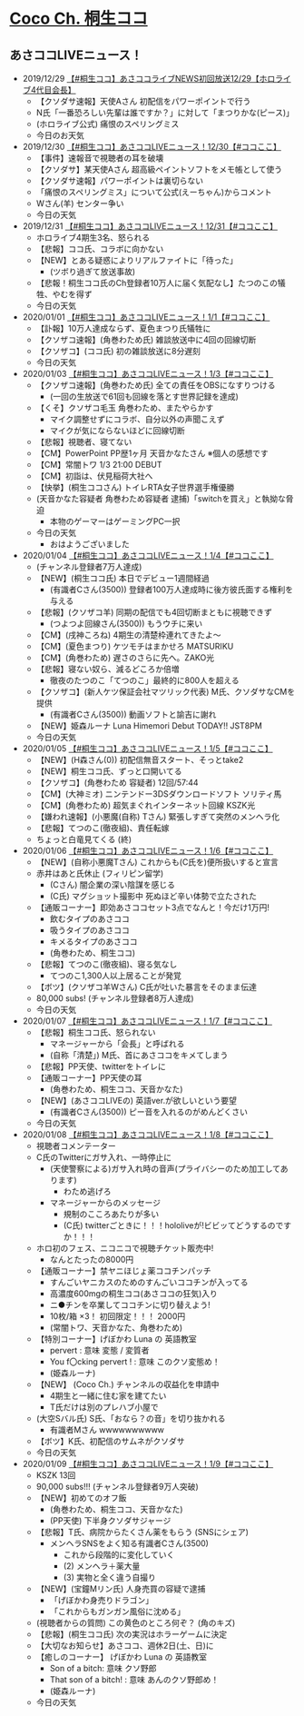 # [Coco Ch. 桐生ココ](https://www.youtube.com/channel/UCS9uQI-jC3DE0L4IpXyvr6w)
## あさココLIVEニュース！
- 2019/12/29 [【#桐生ココ】あさココライブNEWS初回放送12/29【ホロライブ4代目会長】](https://www.youtube.com/watch?v=6Y8cEnbk1I4&list=PLw58RgSzDmjr7hbo0zrfaQ027uMc6WHfO)
	- 【クソダサ速報】天使Aさん 初配信をパワーポイントで行う
	- N氏「一番恐ろしい先輩は誰ですか？」に対して「まつりかな(ピース)」
	- (ホロライブ公式) 痛恨のスペリングミス
	- 今日のお天気
- 2019/12/30 [【#桐生ココ】あさココLIVEニュース！12/30【#ココここ】](https://www.youtube.com/watch?v=hj9RVNXrzKo&list=PLw58RgSzDmjr7hbo0zrfaQ027uMc6WHfO&index=2)
	- 【事件】速報音で視聴者の耳を破壊
	- 【クソダサ】某天使Aさん 超高級ペイントソフトをメモ帳として使う
	- 【クソダサ速報】パワーポイントは裏切らない
	- 「痛恨のスペリングミス」について公式(えーちゃん)からコメント
	- Wさん(羊) センター争い
	- 今日の天気
- 2019/12/31 [【#桐生ココ】あさココLIVEニュース！12/31【#ココここ】](https://www.youtube.com/watch?v=C-4FQD3d_Ps&list=PLw58RgSzDmjr7hbo0zrfaQ027uMc6WHfO&index=3)
	- ホロライブ4期生3名、怒られる
	- 【悲報】ココ氏、コラボに向かない
	- 【NEW】とある疑惑によりリアルファイトに「待った」
		- (ツボり過ぎて放送事故)
	- 【悲報！桐生ココ氏のCh登録者10万人に届く気配なし】たつのこの犠牲、やむを得ず
	- 今日の天気
- 2020/01/01 [【#桐生ココ】あさココLIVEニュース！1/1【#ココここ】](https://www.youtube.com/watch?v=Trz-Ur8eRaI&list=PLw58RgSzDmjr7hbo0zrfaQ027uMc6WHfO&index=4)
	- 【訃報】10万人達成ならず、夏色まつり氏犠牲に
	- 【クソザコ速報】(角巻わため氏) 雑談放送中に4回の回線切断
	- 【クソザコ】(ココ氏) 初の雑談放送に8分遅刻
	- 今日の天気
- 2020/01/03 [【#桐生ココ】あさココLIVEニュース！1/3【#ココここ】](https://www.youtube.com/watch?v=uyd2Oi0RfXA&list=PLw58RgSzDmjr7hbo0zrfaQ027uMc6WHfO&index=5)
	- 【クソザコ速報】(角巻わため氏) 全ての責任をOBSになすりつける
		- (一回の生放送で61回も回線を落とす世界記録を達成)
	- 【くそ】クソザコ毛玉 角巻わため、またやらかす
		- マイク調整せずにコラボ、自分以外の声聞こえず
		- マイクが気にならないほどに回線切断
	- 【悲報】視聴者、寝てない
	- 【CM】PowerPoint PP歴1ヶ月 天音かなたさん ※個人の感想です
	- 【CM】常闇トワ 1/3 21:00 DEBUT
	- 【CM】初詣は、伏見稲荷大社へ
	- 【快挙】(桐生ココさん) トイレRTA女子世界選手権優勝
	- (天音かなた容疑者 角巻わため容疑者 逮捕)「switchを買え」と執拗な脅迫
		- 本物のゲーマーはゲーミングPC一択
	- 今日の天気
		- おはようございました
- 2020/01/04 [【#桐生ココ】あさココLIVEニュース！1/4【#ココここ】](https://www.youtube.com/watch?v=9Ib7RAR_2iE&list=PLw58RgSzDmjr7hbo0zrfaQ027uMc6WHfO&index=6)
	- (チャンネル登録者7万人達成)
	- 【NEW】(桐生ココ氏) 本日でデビュー1週間経過
		- (有識者Cさん(3500)) 登録者100万人達成時に後方彼氏面する権利を与える
	- 【悲報】(クソザコ羊) 同期の配信でも4回切断まともに視聴できず
		- (つよつよ回線さん(3500)) もうウチに来い
	- 【CM】(戌神ころね) 4期生の清楚枠連れてきたよ～
	- 【CM】(夏色まつり) ケツモチはまかせろ MATSURIKU
	- 【CM】(角巻わため) 遅さのさらに先へ。ZAKO光
	- 【悲報】寝ない奴ら、減るどころか倍増
		- 徹夜のたつのこ「てつのこ」最終的に800人を超える
	- 【クソザコ】(新人ケツ保証会社マツリック代表) M氏、クソダサなCMを提供
		- (有識者Cさん(3500)) 動画ソフトと諭吉に謝れ
	- 【NEW】姫森ルーナ Luna Himemori Debut TODAY!! JST8PM
	- 今日の天気
- 2020/01/05 [【#桐生ココ】あさココLIVEニュース！1/5【#ココここ】](https://www.youtube.com/watch?v=LVLYoQPMj1U&list=PLw58RgSzDmjr7hbo0zrfaQ027uMc6WHfO&index=8)
	- 【NEW】(H森さん(0)) 初配信無音スタート、そっとtake2
	- 【NEW】桐生ココ氏、ずっと口開いてる
	- 【クソザコ】(角巻わため 容疑者) 12回/57:44
	- 【CM】(大神ミオ) ニンテンドー3DSダウンロードソフト ソリティ馬
	- 【CM】(角巻わため) 超気まぐれインターネット回線 KSZK光
	- 【嫌われ速報】(小悪魔(自称) Tさん) 緊張しすぎて突然のメンヘラ化
	- 【悲報】てつのこ(徹夜組)、責任転嫁
	- ちょっと白竜見てくる (終)
- 2020/01/06 [【#桐生ココ】あさココLIVEニュース！1/6【#ココここ】](https://www.youtube.com/watch?v=rSCDDD4l8po&list=PLw58RgSzDmjr7hbo0zrfaQ027uMc6WHfO&index=7)
	- 【NEW】(自称小悪魔Tさん) これからも(C氏を)便所扱いすると宣言
	- 赤井はあと氏休止 (フィリピン留学)
		- (Cさん) 闇企業の深い陰謀を感じる
		- (C氏) マグショット撮影中 死ぬほど辛い体勢で立たされた
	- 【通販コーナー】即効あさココセット3点でなんと！今だけ1万円! 
		- 飲むタイプのあさココ
		- 吸うタイプのあさココ
		- キメるタイプのあさココ
		- (角巻わため、桐生ココ)
	- 【悲報】てつのこ(徹夜組)、寝る気なし
		- てつのこ1,300人以上居ることが発覚
	- 【ボツ】(クソザコ羊Wさん) C氏が吐いた暴言をそのまま伝達
	- 80,000 subs! (チャンネル登録者8万人達成)
	- 今日の天気
- 2020/01/07 [【#桐生ココ】あさココLIVEニュース！1/7【#ココここ】](https://www.youtube.com/watch?v=kpDocyEObpc&list=PLw58RgSzDmjr7hbo0zrfaQ027uMc6WHfO&index=10)
	- 【悲報】桐生ココ氏、怒られない
		- マネージャーから「会長」と呼ばれる
		- (自称「清楚」) M氏、首にあさココをキメてしまう
	- 【悲報】PP天使、twitterをトイレに
	- 【通販コーナー】PP天使の耳
		- (角巻わため、桐生ココ、天音かなた)
	- 【NEW】(あさココLIVEの) 英語ver.が欲しいという要望
		- (有識者Cさん(3500)) ピー音を入れるのがめんどくさい
	- 今日の天気
- 2020/01/08 [【#桐生ココ】あさココLIVEニュース！1/8【#ココここ】](https://www.youtube.com/watch?v=Za53d148Qe4&list=PLw58RgSzDmjr7hbo0zrfaQ027uMc6WHfO&index=9)
	- 視聴者コメンテーター
	- C氏のTwitterにガサ入れ、一時停止に
		- (天使警察による)ガサ入れ時の音声(プライバシーのため加工してあります)
			- わため逃げろ
		- マネージャーからのメッセージ
			- 規制のこころあたりが多い
			- (C氏) twitterごときに！！！hololiveが!ビビッてどうするのですか！！！
	- ホロ初のフェス、ニコニコで視聴チケット販売中!
		- なんとたったの8000円
	- 【通販コーナー】禁ヤニほじょ薬ココチンパッチ
		- すんごいヤニカスのためのすんごいココチンが入ってる
		- 高濃度600mgの桐生ココ(あさココの狂気)入り
		- ニ●チンを卒業してココチンに切り替えよう!
		- 10枚/箱 ×3！ 初回限定！！！ 2000円
		- (常闇トワ、天音かなた、角巻わため)
	- 【特別コーナー】げぼかわ Luna の 英語教室
		- pervert : 意味 変態 / 変質者
		- You f〇cking pervert ! : 意味 このクソ変態め！
		- (姫森ルーナ)
	- 【NEW】 (Coco Ch.) チャンネルの収益化を申請中
		- 4期生と一緒に住む家を建てたい
		- T氏だけは別のプレハブ小屋で
	- (大空Sバル氏) S氏、「おなら？の音」を切り抜かれる
		- 有識者Mさん wwwwwwwwww
	- 【ボツ】K氏、初配信のサムネがクソダサ
	- 今日の天気
- 2020/01/09 [【#桐生ココ】あさココLIVEニュース！1/9【#ココここ】](https://www.youtube.com/watch?v=fT5LVs-vO14&list=PLw58RgSzDmjr7hbo0zrfaQ027uMc6WHfO&index=11)
	- KSZK 13回
	- 90,000 subs!!! (チャンネル登録者9万人突破)
	- 【NEW】初めてのオフ飯
		- (角巻わため、桐生ココ、天音かなた)
		- (PP天使) 下半身クソダサジャージ
	- 【悲報】T氏、病院からたくさん薬をもらう (SNSにシェア)
		- メンヘラSNSをよく知る有識者Cさん(3500)
			- これから段階的に変化していく
			- (2) メンヘラ＋薬大量
			- (3) 実物と全く違う自撮り
	- 【NEW】(宝鐘Mリン氏) 人身売買の容疑で逮捕
		- 「げぼかわ身売りドラゴン」
		- 「これからもガンガン風俗に沈める」
	- (視聴者からの質問) この黄色のところ何ぞ？ (角のキズ)
	- 【悲報】(桐生ココ氏) 次の実況はホラーゲームに決定
	- 【大切なお知らせ】あさココ、週休2日(土、日)に
	- 【癒しのコーナー】 げぼかわ Luna の 英語教室
		- Son of a bitch: 意味 クソ野郎
		- That son of a bitch! : 意味 あんのクソ野郎め！
		- (姫森ルーナ)
	- 今日の天気
